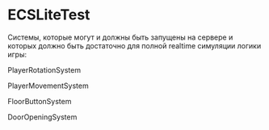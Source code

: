 # ECSLiteTest

Системы, которые могут и должны быть запущены на сервере и которых должно быть достаточно для полной realtime симуляции логики игры:

PlayerRotationSystem

PlayerMovementSystem

FloorButtonSystem

DoorOpeningSystem
